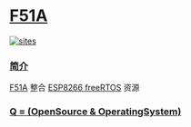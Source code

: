 ﻿# [F51A](https://github.com/OS-Q/F51A)

[![sites](http://182.61.61.133/link/resources/OSQ.png)](http://www.OS-Q.com)

### [简介](https://github.com/OS-Q/F51A/wiki)

[F51A](https://github.com/OS-Q/F51A) 整合 [ESP8266 freeRTOS](https://github.com/espressif/ESP8266_RTOS_SDK) 资源

### [Q = (OpenSource & OperatingSystem) ](http://www.OS-Q.com)
